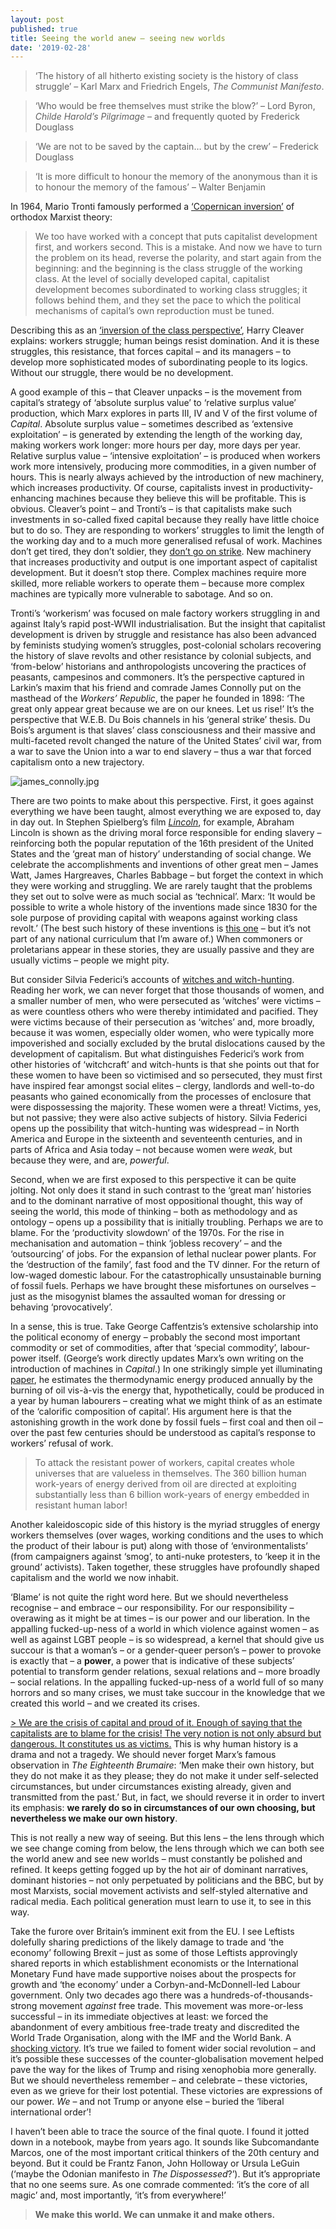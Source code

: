 ```yaml
---
layout: post
published: true
title: Seeing the world anew – seeing new worlds
date: '2019-02-28'
---
```

> ‘The history of all hitherto existing society is the history of class struggle’ – Karl Marx and Friedrich Engels, _The Communist Manifesto_.

> ‘Who would be free themselves must strike the blow?’ – Lord Byron, _Childe Harold’s Pilgrimage_ – and frequently quoted by Frederick Douglass

> ‘We are not to be saved by the captain… but by the crew’ – Frederick Douglass

> ‘It is more difficult to honour the memory of the anonymous than it is to honour the memory of the famous’ – Walter Benjamin

In 1964, Mario Tronti famously performed a [‘Copernican inversion’](https://www.marxists.org/reference/subject/philosophy/works/it/tronti.htm) of orthodox Marxist theory:

> We too have worked with a concept that puts capitalist development first, and workers second. This is a mistake. And now we have to turn the problem on its head, reverse the polarity, and start again from the beginning: and the beginning is the class struggle of the working class. At the level of socially developed capital, capitalist development becomes subordinated to working class struggles; it follows behind them, and they set the pace to which the political mechanisms of capital’s own reproduction must be tuned.

Describing this as an [‘inversion of the class perspective’](https://libcom.org/files/Inversion_0.pdf), Harry Cleaver explains: workers struggle; human beings resist domination. And it is these struggles, this resistance, that forces capital – and its managers – to develop more sophisticated modes of subordinating people to its logics. Without our struggle, there would be no development.

A good example of this – that Cleaver unpacks – is the movement from capital’s strategy of ‘absolute surplus value’ to ‘relative surplus value’ production, which Marx explores in parts III, IV and V of the first volume of _Capital_. Absolute surplus value – sometimes described as ‘extensive exploitation’ – is generated by extending the length of the working day, making workers work longer: more hours per day, more days per year. Relative surplus value – ‘intensive exploitation’ – is produced when workers work more intensively, producing more commodities, in a given number of hours. This is nearly always achieved by the introduction of new machinery, which increases productivity. Of course, capitalists invest in productivity-enhancing machines because they believe this will be profitable. This is obvious. Cleaver’s point – and Tronti’s – is that capitalists make such investments in so-called fixed capital because they really have little choice but to do so. They are responding to workers’ struggles to limit the length of the working day and to a much more generalised refusal of work. Machines don’t get tired, they don’t soldier, they [don’t go on strike](https://www.adamsmith.org/blog/planning-transport/robots-don-t-go-on-strike). New machinery that increases productivity and output is one important aspect of capitalist development. But it doesn’t stop there. Complex machines require more skilled, more reliable workers to operate them – because more complex machines are typically more vulnerable to sabotage. And so on.

Tronti’s ‘workerism’ was focused on male factory workers struggling in and against Italy’s rapid post-WWII industrialisation. But the insight that capitalist development is driven by struggle and resistance has also been advanced by feminists studying women’s struggles, post-colonial scholars recovering the history of slave revolts and other resistance by colonial subjects, and ‘from-below’ historians and anthropologists uncovering the practices of peasants, campesinos and commoners. It’s the perspective captured in Larkin’s maxim that his friend and comrade James Connolly put on the masthead of the _Workers’ Republic_, the paper he founded in 1898: ‘The great only appear great because we are on our knees. Let us rise!’ It’s the perspective that W.E.B. Du Bois channels in his ‘general strike’ thesis. Du Bois’s argument is that slaves’ class consciousness and their massive and multi-faceted revolt changed the nature of the United States’ civil war, from a war to save the Union into a war to end slavery – thus a war that forced capitalism onto a new trajectory.

![james_connolly.jpg]({{site.baseurl}}/img/james_connolly.jpg)

There are two points to make about this perspective. First, it goes against everything we have been taught, almost everything we are exposed to, day in day out. In Stephen Spielberg’s film [_Lincoln_](https://www.thenation.com/article/trouble-steven-spielbergs-lincoln/), for example, Abraham Lincoln is shown as the driving moral force responsible for ending slavery – reinforcing both the popular reputation of the 16th president of the United States and the ‘great man of history’ understanding of social change. We celebrate the accomplishments and inventions of other great men – James Watt, James Hargreaves, Charles Babbage – but forget the context in which they were working and struggling. We are rarely taught that the problems they set out to solve were as much social as ‘technical’. Marx: ‘It would be possible to write a whole history of the inventions made since 1830 for the sole purpose of providing capital with weapons against working class revolt.’ (The best such history of these inventions is [this one](https://libcom.org/library/cyber-marx-nick-dyer-witheford) – but it’s not part of any national curriculum that I’m aware of.) When commoners or proletarians appear in these stories, they are usually passive and they are usually victims – people we might pity.

But consider Silvia Federici’s accounts of [witches and witch-hunting](https://libcom.org/files/Caliban%20and%20the%20Witch.pdf). Reading her work, we can never forget that those thousands of women, and a smaller number of men, who were persecuted as ‘witches’ were victims – as were countless others who were thereby intimidated and pacified. They were victims because of their persecution as ‘witches’ and, more broadly, because it was women, especially older women, who were typically more impoverished and socially excluded by the brutal dislocations caused by the development of capitalism. But what distinguishes Federici’s work from other histories of ‘witchcraft’ and witch-hunts is that she points out that for these women to have been so victimised and so persecuted, they must first have inspired fear amongst social elites – clergy, landlords and well-to-do peasants who gained economically from the processes of enclosure that were dispossessing the majority. These women were a threat! Victims, yes, but not passive; they were also active subjects of history. Silvia Federici opens up the possibility that witch-hunting was widespread – in North America and Europe in the sixteenth and seventeenth centuries, and in parts of Africa and Asia today – not because women were _weak_, but because they were, and are, _powerful_.

Second, when we are first exposed to this perspective it can be quite jolting. Not only does it stand in such contrast to the ‘great man’ histories and to the dominant narrative of most oppositional thought, this way of seeing the world, this mode of thinking – both as methodology and as ontology – opens up a possibility that is initially troubling. Perhaps we are to blame. For the ‘productivity slowdown’ of the 1970s. For the rise in mechanisation and automation – think ‘jobless recovery’ – and the ‘outsourcing’ of jobs. For the expansion of lethal nuclear power plants. For the ‘destruction of the family’, fast food and the TV dinner. For the return of low-waged domestic labour. For the catastrophically unsustainable burning of fossil fuels. Perhaps we have brought these misfortunes on ourselves – just as the misogynist blames the assaulted woman for dressing or behaving ‘provocatively’.

In a sense, this is true. Take George Caffentzis’s extensive scholarship into the political economy of energy – probably the second most important commodity or set of commodities, after that ‘special commodity’, labour-power itself. (George’s work directly updates Marx’s own writing on the introduction of machines in _Capital_.) In one strikingly simple yet illuminating [paper](http://www.commoner.org.uk/wp-content/uploads/2008/06/caffentzis_peakoil.pdf), he estimates the thermodynamic energy produced annually by the burning of oil vis-à-vis the energy that, hypothetically, could be produced in a year by human labourers – creating what we might think of as an estimate of the ‘calorific composition of capital’. His argument here is that the astonishing growth in the work done by fossil fuels – first coal and then oil – over the past few centuries should be understood as capital’s response to workers’ refusal of work.

> To attack the resistant power of workers, capital creates whole universes that are valueless in themselves. The 360 billion human work-years of energy derived from oil are directed at exploiting substantially less than 6 billion work-years of energy embedded in resistant human labor!

Another kaleidoscopic side of this history is the myriad struggles of energy workers themselves (over wages, working conditions and the uses to which the product of their labour is put) along with those of ‘environmentalists’ (from campaigners against ‘smog’, to anti-nuke protesters, to ‘keep it in the ground’ activists). Taken together, these struggles have profoundly shaped capitalism and the world we now inhabit.

‘Blame’ is not quite the right word here. But we should nevertheless recognise – and embrace – our responsibility. For our responsibility – overawing as it might be at times – is our power and our liberation. In the appalling fucked-up-ness of a world in which violence against women – as well as against LGBT people – is so widespread, a kernel that should give us succour is that a woman’s – or a gender-queer person’s – power to provoke is exactly that – a **power**, a power that is indicative of these subjects’ potential to transform gender relations, sexual relations and – more broadly – social relations. In the appalling fucked-up-ness of a world full of so many horrors and so many crises, we must take succour in the knowledge that we created this world – and we created its crises.

[> We are the crisis of capital and proud of it. Enough of saying that the capitalists are to blame for the crisis! The very notion is not only absurd but dangerous. It constitutes us as victims.](https://www.redpepper.org.uk/we-are-the-crisis-of-capital/)
This is why human history is a drama and not a tragedy. We should never forget Marx’s famous observation in _The Eighteenth Brumaire_: ‘Men make their own history, but they do not make it as they please; they do not make it under self-selected circumstances, but under circumstances existing already, given and transmitted from the past.’ But, in fact, we should reverse it in order to invert its emphasis: **we rarely do so in circumstances of our own choosing, but nevertheless we make our own history**.

This is not really a new way of seeing. But this lens – the lens through which we see change coming from below, the lens through which we can both see the world anew and see new worlds – must constantly be polished and refined. It keeps getting fogged up by the hot air of dominant narratives, dominant histories – not only perpetuated by politicians and the BBC, but by most Marxists, social movement activists and self-styled alternative and radical media. Each political generation must learn to use it, to see in this way.

Take the furore over Britain’s imminent exit from the EU. I see Leftists dolefully sharing predictions of the likely damage to trade and ‘the economy’ following Brexit – just as some of those Leftists approvingly shared reports in which establishment economists or the International Monetary Fund have made supportive noises about the prospects for growth and ‘the economy’ under a Corbyn-and-McDonnell-led Labour government. Only two decades ago there was a hundreds-of-thousands-strong movement _against_ free trade. This movement was more-or-less successful – in its immediate objectives at least: we forced the abandonment of every ambitious free-trade treaty and discredited the World Trade Organisation, along with the IMF and the World Bank. A [shocking victory](https://www.indymedia.org.uk/en/2007/10/383687.html). It’s true we failed to foment wider social revolution – and it’s possible these successes of the counter-globalisation movement helped pave the way for the likes of Trump and rising xenophobia more generally. But we should nevertheless remember – and celebrate – these victories, even as we grieve for their lost potential. These victories are expressions of our power. _We_ – and not Trump or anyone else – buried the ‘liberal international order’!

I haven’t been able to trace the source of the final quote. I found it jotted down in a notebook, maybe from years ago. It sounds like Subcomandante Marcos, one of the most important critical thinkers of the 20th century and beyond. But it could be Frantz Fanon, John Holloway or Ursula LeGuin (‘maybe the Odonian manifesto in _The Dispossessed_?’). But it’s appropriate that no one seems sure. As one comrade commented: ‘it’s the core of all magic’ and, most importantly, ‘it’s from everywhere!’

> **We make this world. We can unmake it and make others.**